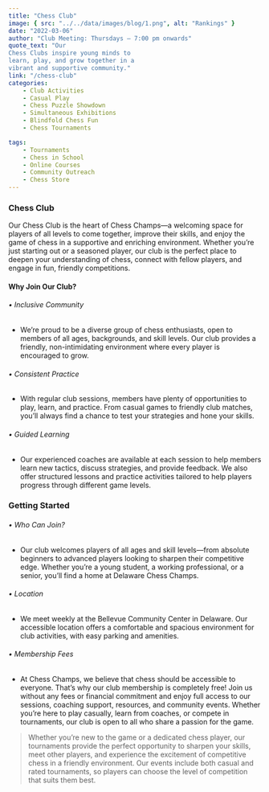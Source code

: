 ```yaml
---
title: "Chess Club"
image: { src: "../../data/images/blog/1.png", alt: "Rankings" }
date: "2022-03-06"
author: "Club Meeting: Thursdays – 7:00 pm onwards"
quote_text: "Our
Chess Clubs inspire young minds to
learn, play, and grow together in a
vibrant and supportive community."
link: "/chess-club" 
categories:
    - Club Activities
    - Casual Play
    - Chess Puzzle Showdown
    - Simultaneous Exhibitions
    - Blindfold Chess Fun
    - Chess Tournaments

tags:
    - Tournaments
    - Chess in School
    - Online Courses
    - Community Outreach
    - Chess Store
---
```


### Chess Club

Our Chess Club is the heart of Chess Champs—a welcoming space for players of all levels to come together, improve their skills, and enjoy the game of chess in a supportive and enriching environment. Whether you’re just starting out or a seasoned player, our club is the perfect place to deepen your understanding of chess, connect with fellow players, and engage in fun, friendly competitions.

#### Why Join Our Club?

###### • Inclusive Community
- We’re proud to be a diverse group of chess enthusiasts, open to members of all ages, backgrounds, and skill levels. Our club provides a friendly, non-intimidating environment where every player is encouraged to grow.

###### • Consistent Practice
- With regular club sessions, members have plenty of opportunities to play, learn, and practice. From casual games to friendly club matches, you’ll always find a chance to test your strategies and hone your skills.

###### • Guided Learning
- Our experienced coaches are available at each session to help members learn new tactics, discuss strategies, and provide feedback. We also offer structured lessons and practice activities tailored to help players progress through different game levels.


### Getting Started

###### • Who Can Join?
- Our club welcomes players of all ages and skill levels—from absolute beginners to advanced players looking to sharpen their competitive edge. Whether you’re a young student, a working professional, or a senior, you’ll find a home at Delaware Chess Champs.

###### • Location
- We meet weekly at the Bellevue Community Center in Delaware. Our accessible location offers a comfortable and spacious environment for club activities, with easy parking and amenities.

###### • Membership Fees
- At Chess Champs, we believe that chess should be accessible to everyone. That’s why our club membership is completely free! Join us without any fees or financial commitment and enjoy full access to our sessions, coaching support, resources, and community events. Whether you’re here to play casually, learn from coaches, or compete in tournaments, our club is open to all who share a passion for the game.

> Whether you’re new to the game or a dedicated chess player, our tournaments provide the perfect opportunity to sharpen your skills, meet other players, and experience the excitement of competitive chess in a friendly environment. Our events include both casual and rated tournaments, so players can choose the level of competition that suits them best.


